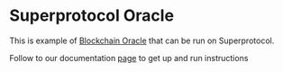 # Superprotocol Oracle

This is example of [Blockchain Oracle](https://en.wikipedia.org/wiki/Blockchain_oracle) that can be run on Superprotocol.

Follow to our documentation [page](https://docs.superprotocol.com/developers/deployment_guides/blockchain/oracles) to get up and run instructions
